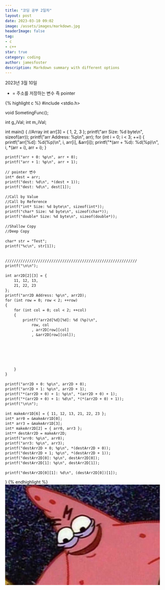 ```yaml
---
title: "코딩 공부 2일차"
layout: post
date: 2023-03-10 09:02
image: /assets/images/markdown.jpg
headerImage: false
tag:
- c
- c++
star: true
category: coding
author: jamesfoster
description: Markdown summary with different options
---
```



2023년 3월 10일

* = 주소를 저장하는 변수 즉 pointer 



{% highlight c %}
#include <stdio.h>

void SometingFunc();

int g_iVal;
int m_iVal;

int main()
{
	//Array
	int arr[3] = { 1, 2, 3 };
	printf("arr Size: %d byte\n", sizeof(arr));
	printf("arr Address: %p\n", arr);
	for (int i = 0; i < 3; ++i)
	{
		printf("arr[%d]: %d(%p)\n", i, arr[i], &arr[i]);
		printf("*(arr + %d): %d(%p)\n",
			i,
			*(arr + i),
			arr + i);
	}

	printf("arr + 0: %p\n", arr + 0);
	printf("arr + 1: %p\n", arr + 1);

	// pointer 변수
	int* dest = arr;
	printf("dest: %d\n", *(dest + 1));
	printf("dest: %d\n", dest[1]);

	//Call by Value
	//Call by Reference
	printf("int* Size: %d byte\n", sizeof(int*));
	printf("char* Size: %d byte\n", sizeof(char*));
	printf("double* Size: %d byte\n", sizeof(double*));

	//Shallow Copy
	//Deep Copy

	char* str = "Test";
	printf("%c\n", str[1]);


	////////////////////////////////////////////////////////////
	printf("\n\n");

	int arr2D[2][3] = {
		11, 12, 13,
		21, 22, 23
	};
	printf("arr2D Address: %p\n", arr2D);
	for (int row = 0; row < 2; ++row)
	{
		for (int col = 0; col < 2; ++col)
		{
			printf("arr2d[%d}[%d]: %d (%p)\n",
				row, col
				, arr2D[row][col]
				, &arr2D[row][col]);






		}
	}

	printf("arr2D + 0: %p\n", arr2D + 0);
	printf("arr2D + 1: %p\n", arr2D + 1);
	printf("*(arr2D + 0) + 1: %p\n", *(arr2D + 0) + 1);
	printf("*(arr2D + 0) + 1: %d\n", *(*(arr2D + 0) + 1));
	printf("\n\n");

	int makeArr1D[6] = { 11, 12, 13, 21, 22, 23 };
	int* arr0 = &makeArr1D[0];
	int* arr3 = &makeArr1D[3];
	int* makeArr2D[2] = { arr0, arr3 };
	int** destArr2D = makeArr2D;
	printf("arr0: %p\n", arr0);
	printf("arr3: %p\n", arr3);
	printf("destArr2D + 0; %p\n", *(destArr2D + 0));
	printf("destArr2D + 1; %p\n", *(destArr2D + 1));
	printf("destArr2D[0]: %p\n", destArr2D[0]);
	printf("destArr2D[1]: %p\n", destArr2D[1]);

	printf("destArr2D[0][1]: %d\n", (destArr2D[0])[1]);

}
{% endhighlight %}
![Markdown Image][Test]




[Test]: /assets/images/profile.jpg